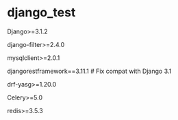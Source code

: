 # django_test

Django>=3.1.2

django-filter>=2.4.0

mysqlclient>=2.0.1

djangorestframework==3.11.1 # Fix compat with Django 3.1

drf-yasg>=1.20.0

Celery>=5.0

redis>=3.5.3
